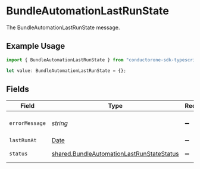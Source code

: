 # BundleAutomationLastRunState

The BundleAutomationLastRunState message.

## Example Usage

```typescript
import { BundleAutomationLastRunState } from "conductorone-sdk-typescript/sdk/models/shared";

let value: BundleAutomationLastRunState = {};
```

## Fields

| Field                                                                                                         | Type                                                                                                          | Required                                                                                                      | Description                                                                                                   |
| ------------------------------------------------------------------------------------------------------------- | ------------------------------------------------------------------------------------------------------------- | ------------------------------------------------------------------------------------------------------------- | ------------------------------------------------------------------------------------------------------------- |
| `errorMessage`                                                                                                | *string*                                                                                                      | :heavy_minus_sign:                                                                                            | The errorMessage field.                                                                                       |
| `lastRunAt`                                                                                                   | [Date](https://developer.mozilla.org/en-US/docs/Web/JavaScript/Reference/Global_Objects/Date)                 | :heavy_minus_sign:                                                                                            | N/A                                                                                                           |
| `status`                                                                                                      | [shared.BundleAutomationLastRunStateStatus](../../../sdk/models/shared/bundleautomationlastrunstatestatus.md) | :heavy_minus_sign:                                                                                            | The status field.                                                                                             |